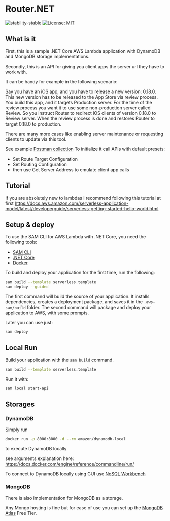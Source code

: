 # Router.NET

![stability-stable](https://img.shields.io/badge/stability-stable-green.svg)
[![License: MIT](https://img.shields.io/badge/License-MIT-yellow.svg)](https://opensource.org/licenses/MIT)

## What is it

First, this is a sample .NET Core AWS Lambda application with DynamoDB and MongoDB storage implementations.

Secondly, this is an API for giving you client apps the server url they have to work with.

It can be handy for example in the following scenario:

Say you have an iOS app, and you have to release a new version: 0.18.0. 
This new version has to be released to the App Store via review process. You build this app, and it targets Production server.
For the time of the review process you want it to use some non-production server called Review.
So you instruct Router to redirect iOS clients of version 0.18.0 to Review server.
When the review process is done and restores Router to target 0.18.0 to production.

There are many more cases like enabling server maintenance or requesting clients to update via this tool.

See example [Postman collection](./Local.postman_collection.json)
To initialize it call APIs with default presets:
* Set Route Target Configuration
* Set Routing Configuration
* then use Get Server Address to emulate client app calls 

## Tutorial

If you are absolutely new to lambdas I recommend following this tutorial at first 
https://docs.aws.amazon.com/serverless-application-model/latest/developerguide/serverless-getting-started-hello-world.html

## Setup & deploy

To use the SAM CLI for AWS Lambda with .NET Core, you need the following tools:

* [SAM CLI](https://docs.aws.amazon.com/serverless-application-model/latest/developerguide/serverless-sam-cli-install.html)
* [.NET Core](https://www.microsoft.com/net/download)
* [Docker](https://hub.docker.com/search/?type=edition&offering=community)

To build and deploy your application for the first time, run the following:

```bash
sam build --template serverless.template
sam deploy --guided
```

The first command will build the source of your application.
It installs dependencies, creates a deployment package, and saves it in the `.aws-sam/build` folder.
The second command will package and deploy your application to AWS, with some prompts.

Later you can use just:
```bash
sam deploy
```

## Local Run

Build your application with the `sam build` command.

```bash
sam build --template serverless.template
```

Run it with:

```bash
sam local start-api
```

## Storages

### DynamoDB

Simply run 

```bash
docker run -p 8000:8000 -d --rm amazon/dynamodb-local
```

to execute DynamoDB locally

see arguments explanation here:
https://docs.docker.com/engine/reference/commandline/run/

To connect to DynamoDB locally using GUI use [NoSQL Workbench](https://docs.aws.amazon.com/amazondynamodb/latest/developerguide/workbench.html)

### MongoDB

There is also implementation for MongoDB as a storage.

Any Mongo hosting is fine but for ease of use you can set up the [MongoDB Atlas](https://www.mongodb.com/) Free Tier.
